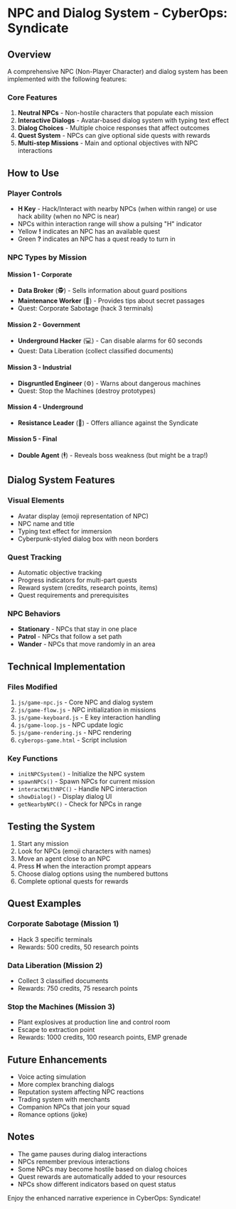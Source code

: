 # NPC and Dialog System - CyberOps: Syndicate

## Overview
A comprehensive NPC (Non-Player Character) and dialog system has been implemented with the following features:

### Core Features
1. **Neutral NPCs** - Non-hostile characters that populate each mission
2. **Interactive Dialogs** - Avatar-based dialog system with typing text effect
3. **Dialog Choices** - Multiple choice responses that affect outcomes
4. **Quest System** - NPCs can give optional side quests with rewards
5. **Multi-step Missions** - Main and optional objectives with NPC interactions

## How to Use

### Player Controls
- **H Key** - Hack/Interact with nearby NPCs (when within range) or use hack ability (when no NPC is near)
- NPCs within interaction range will show a pulsing "H" indicator
- Yellow **!** indicates an NPC has an available quest
- Green **?** indicates an NPC has a quest ready to turn in

### NPC Types by Mission

#### Mission 1 - Corporate
- **Data Broker** (🕵️) - Sells information about guard positions
- **Maintenance Worker** (🧹) - Provides tips about secret passages
- Quest: Corporate Sabotage (hack 3 terminals)

#### Mission 2 - Government
- **Underground Hacker** (💻) - Can disable alarms for 60 seconds
- Quest: Data Liberation (collect classified documents)

#### Mission 3 - Industrial
- **Disgruntled Engineer** (⚙️) - Warns about dangerous machines
- Quest: Stop the Machines (destroy prototypes)

#### Mission 4 - Underground
- **Resistance Leader** (🦾) - Offers alliance against the Syndicate

#### Mission 5 - Final
- **Double Agent** (🕴️) - Reveals boss weakness (but might be a trap!)

## Dialog System Features

### Visual Elements
- Avatar display (emoji representation of NPC)
- NPC name and title
- Typing text effect for immersion
- Cyberpunk-styled dialog box with neon borders

### Quest Tracking
- Automatic objective tracking
- Progress indicators for multi-part quests
- Reward system (credits, research points, items)
- Quest requirements and prerequisites

### NPC Behaviors
- **Stationary** - NPCs that stay in one place
- **Patrol** - NPCs that follow a set path
- **Wander** - NPCs that move randomly in an area

## Technical Implementation

### Files Modified
1. `js/game-npc.js` - Core NPC and dialog system
2. `js/game-flow.js` - NPC initialization in missions
3. `js/game-keyboard.js` - E key interaction handling
4. `js/game-loop.js` - NPC update logic
5. `js/game-rendering.js` - NPC rendering
6. `cyberops-game.html` - Script inclusion

### Key Functions
- `initNPCSystem()` - Initialize the NPC system
- `spawnNPCs()` - Spawn NPCs for current mission
- `interactWithNPC()` - Handle NPC interaction
- `showDialog()` - Display dialog UI
- `getNearbyNPC()` - Check for NPCs in range

## Testing the System

1. Start any mission
2. Look for NPCs (emoji characters with names)
3. Move an agent close to an NPC
4. Press **H** when the interaction prompt appears
5. Choose dialog options using the numbered buttons
6. Complete optional quests for rewards

## Quest Examples

### Corporate Sabotage (Mission 1)
- Hack 3 specific terminals
- Rewards: 500 credits, 50 research points

### Data Liberation (Mission 2)
- Collect 3 classified documents
- Rewards: 750 credits, 75 research points

### Stop the Machines (Mission 3)
- Plant explosives at production line and control room
- Escape to extraction point
- Rewards: 1000 credits, 100 research points, EMP grenade

## Future Enhancements
- Voice acting simulation
- More complex branching dialogs
- Reputation system affecting NPC reactions
- Trading system with merchants
- Companion NPCs that join your squad
- Romance options (joke)

## Notes
- The game pauses during dialog interactions
- NPCs remember previous interactions
- Some NPCs may become hostile based on dialog choices
- Quest rewards are automatically added to your resources
- NPCs show different indicators based on quest status

Enjoy the enhanced narrative experience in CyberOps: Syndicate!